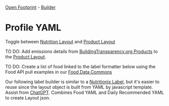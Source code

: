 <a href="/profile">Open Footprint</a> - <a href="/io/template">Builder</a>

# Profile YAML

Toggle between [Nutrition Layout](#layout=nutrition) and [Product Layout](#layout=product)

TO DO: Add emissions details from [BuildingTransparency.org Products](/profile/products/) to the [Product Layout](#layout=product).  

TO DO: Create a list of food linked to the label formatter below using the Food API pull examples in our [Food Data Commons](/data-commons/docs/food/)

Our following label builder is similar to a [Nutritionix Label](/data-commons/docs/food/), but it's easier to reuse since the layout object is built from YAML by javascript template. Assist from [ChatGPT](https://chatgpt.com/share/68ade5c5-9b05-46a8-a0da-ccd771289693). Combines Food YAML and Daily Recommended YAML to create Layout json.

